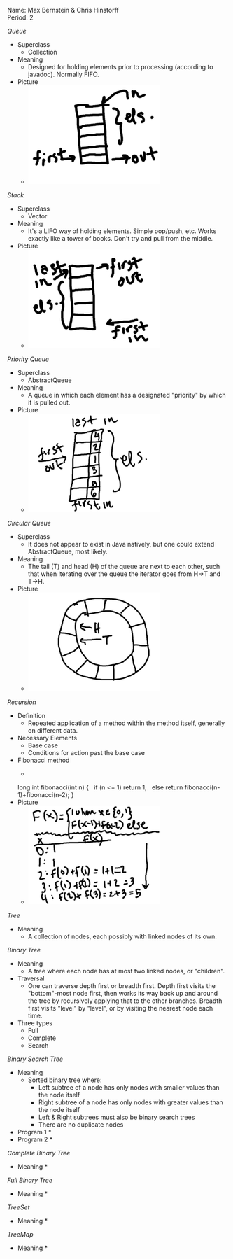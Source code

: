 Name: Max Bernstein & Chris Hinstorff<br>
Period: 2

*Queue*
* Superclass
  * Collection
* Meaning
  * Designed for holding elements prior to processing (according to javadoc). Normally FIFO.
* Picture
  * <img src="queue.png" width="300" />
  
*Stack*
* Superclass
  * Vector
* Meaning
  * It's a LIFO way of holding elements. Simple pop/push, etc. Works exactly like a tower of books. Don't try and pull from the middle.
* Picture
  * <img src="stack.png" width="300" />

*Priority Queue*
* Superclass
  * AbstractQueue
* Meaning
  * A queue in which each element has a designated "priority" by which it is pulled out.
* Picture
  * <img src="pqueue.png" width="300" />

*Circular Queue*
* Superclass
  * It does not appear to exist in Java natively, but one could extend AbstractQueue, most likely.
* Meaning
  * The tail (T) and head (H) of the queue are next to each other, such that when iterating over the queue the iterator goes from H-&gt;T and T-&gt;H.
* Picture
  * <img src="cqueue.png" width="300" />

*Recursion*
* Definition
  * Repeated application of a method within the method itself, generally on different data.
* Necessary Elements
  * Base case
  * Conditions for action past the base case
* Fibonacci method
  * <pre>
  long int fibonacci(int n) {
  &nbsp;&nbsp;if (n <= 1) return 1;
  &nbsp;&nbsp;else return fibonacci(n-1)+fibonacci(n-2);
  }
  </pre>
* Picture
  * <img src="fibonacci.png" width="300" />

*Tree*
* Meaning
  * A collection of nodes, each possibly with linked nodes of its own.

*Binary Tree*
* Meaning
  * A tree where each node has at most two linked nodes, or "children".
* Traversal
  * One can traverse depth first or breadth first. Depth first visits the "bottom"-most node first, then works its way back up and around the tree by recursively applying that to the other branches. Breadth first visits "level" by "level", or by visiting the nearest node each time.
* Three types
  * Full
  * Complete
  * Search

*Binary Search Tree*
* Meaning
  * Sorted binary tree where:
    * Left subtree of a node has only nodes with smaller values than the node itself
    * Right subtree of a node has only nodes with greater values than the node itself
    * Left & Right subtrees must also be binary search trees
    * There are no duplicate nodes
* Program 1
  * 
* Program 2
  * 

*Complete Binary Tree*
* Meaning
  * 

*Full Binary Tree*
* Meaning
  * 

*TreeSet*
* Meaning
  * 

*TreeMap*
* Meaning
  * 
